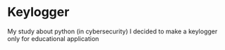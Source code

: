 # Keylogger
My study about python (in cybersecurity) I decided to make a keylogger only for educational application 
